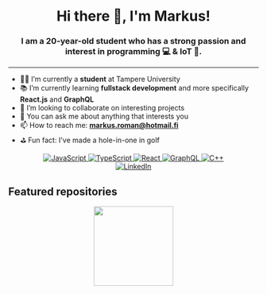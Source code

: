 <p align="center">
    <h1 align="center">Hi there 👋, I'm Markus!</h1>
    <h3 align="center">
        I am a 20-year-old student who has a strong passion and interest in programming 💻 & IoT 📱.
    </h3>
</p>

---

- 👨‍🎓 I’m currently a **student** at Tampere University
- 📚 I’m currently learning **fullstack development** and more specifically **React.js** and **GraphQL**
- 👬 I’m looking to collaborate on interesting projects
- 💬 You can ask me about anything that interests you
- 📫 How to reach me: **markus.roman@hotmail.fi**
- ⛳️ Fun fact: I've made a hole-in-one in golf

<div align="center">
    <a href="https://www.javascript.com/">
        <img alt="JavaScript" src="https://img.shields.io/badge/JavaScript-F7DF1E?logo=javascript&logoColor=white&style=for-the-badge" />
    </a>
    <a href="https://www.typescriptlang.org/">
        <img alt="TypeScript" src="https://img.shields.io/badge/TypeScript-007ACC?logo=typescript&logoColor=white&style=for-the-badge" />
    </a>
    <a href="https://reactjs.org/">
        <img alt="React" src="https://img.shields.io/badge/React-61DAFB?logo=react&logoColor=white&style=for-the-badge" />
    </a>
    <a href="https://graphql.org/">
        <img alt="GraphQL" src="https://img.shields.io/badge/GraphQL-E10098?logo=graphql&logoColor=white&style=for-the-badge" />
    </a>
    <a href="https://www.cplusplus.com/">
        <img alt="C++" src="https://img.shields.io/badge/C++-00599C?logo=cplusplus&logoColor=white&style=for-the-badge" />
    </a>
    </br>
    <a href="https://www.linkedin.com/in/markus-roman/">
        <img alt="LinkedIn" src="https://img.shields.io/badge/LinkedIn-0077B5?logo=linkedin&logoColor=white&style=for-the-badge" />
    </a>
</div>


## Featured repositories

<div align="center">
    <a href="https://github.com/JonesTPG/fullstack-theme-base">
    <img height="160px" src="https://github-readme-stats.vercel.app/api/pin/?username=JonesTPG&repo=fullstack-theme-base&title_color=fff&icon_color=24a4ff&text_color=9f9f9f&bg_color=151515" />
    </a>
</div>
